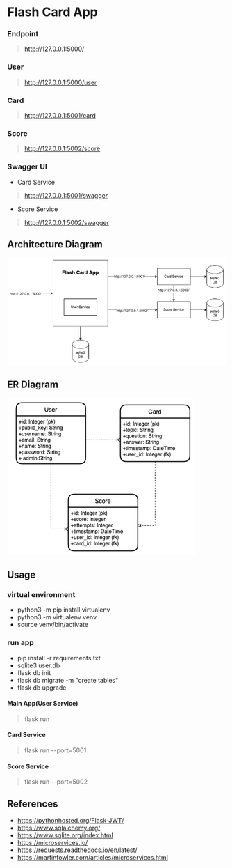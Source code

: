 # Flash Card App

### Endpoint
> http://127.0.0.1:5000/

### User
> http://127.0.0.1:5000/user

### Card
> http://127.0.0.1:5001/card

### Score
> http://127.0.0.1:5002/score

### Swagger UI

* Card Service
> http://127.0.0.1:5001/swagger

* Score Service
> http://127.0.0.1:5002/swagger

## Architecture Diagram

![architecture](architecture.png)

## ER Diagram

![er-diagram](er-diagram.png)

## Usage

### virtual environment

* python3 -m pip install virtualenv 
* python3 -m virtualenv venv   
* source venv/bin/activate

### run app

* pip install -r requirements.txt
* sqlite3 user.db
* flask db init
* flask db migrate -m "create tables"
* flask db upgrade
#### Main App(User Service)
> flask run
#### Card Service
> flask run --port=5001 
#### Score Service
> flask run --port=5002

## References

* https://pythonhosted.org/Flask-JWT/
* https://www.sqlalchemy.org/
* https://www.sqlite.org/index.html
* https://microservices.io/
* https://requests.readthedocs.io/en/latest/
* https://martinfowler.com/articles/microservices.html
